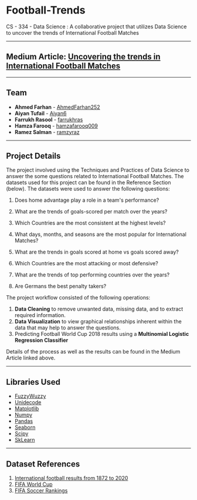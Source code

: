 # Football-Trends

CS - 334 - Data Science : A collaborative project that utilizes Data Science to uncover the trends of International Football Matches

---

## Medium Article: [Uncovering the trends in International Football Matches](https://medium.com/@badsines10/uncovering-the-trends-in-international-football-matches-cb062a91f446)

---

## Team

- **Ahmed Farhan** - [AhmedFarhan252](https://github.com/AhmedFarhan252)
- **Aiyan Tufail** - [Aiyan6](https://github.com/Aiyan6)
- **Farrukh Rasool** - [farrukhras](https://github.com/farrukhras)
- **Hamza Farooq** - [hamzafarooq009](https://github.com/hamzafarooq009)
- **Ramez Salman** - [ramzyraz](https://github.com/ramzyraz)

---

## Project Details

The project involved using the Techniques and Practices of Data Science to answer the some questions related to International Football Matches. The datasets used for this project can be found in the Reference Section (below). The datasets were used to answer the following questions:

1. Does home advantage play a role in a team's performance?

2. What are the trends of goals-scored per match over the years?

3. Which Countries are the most consistent at the highest levels?

4. What days, months, and seasons are the most popular for International Matches?

5. What are the trends in goals scored at home vs goals scored away?

6. Which Countries are the most attacking or most defensive?

7. What are the trends of top performing countries over the years?

8. Are Germans the best penalty takers?

The project workflow consisted of the following operations:

1. **Data Cleaning** to remove unwanted data, missing data, and to extract required information.
2. **Data Visualization** to view graphical relationships inherent within the data that may help to answer the questions.
3. Predicting Football World Cup 2018 results using a **Multinomial Logistic Regression Classifier**

Details of the process as well as the results can be found in the Medium Article linked above.

---

## Libraries Used

- [FuzzyWuzzy](https://github.com/seatgeek/fuzzywuzzy)
- [Unidecode](https://github.com/avian2/unidecode)
- [Matplotlib](https://matplotlib.org/)
- [Numpy](https://numpy.org/)
- [Pandas](https://pandas.pydata.org/)
- [Seaborn](https://seaborn.pydata.org/)
- [Scipy](https://www.scipy.org/)
- [SkLearn](https://scikit-learn.org/stable/)

---

## Dataset References

1. [International football results from 1872 to 2020](https://www.kaggle.com/martj42/international-football-results-from-1872-to-2017)
2. [FIFA World Cup](https://www.kaggle.com/abecklas/fifa-world-cup)
3. [FIFA Soccer Rankings](https://www.kaggle.com/tadhgfitzgerald/fifa-international-soccer-mens-ranking-1993now)
